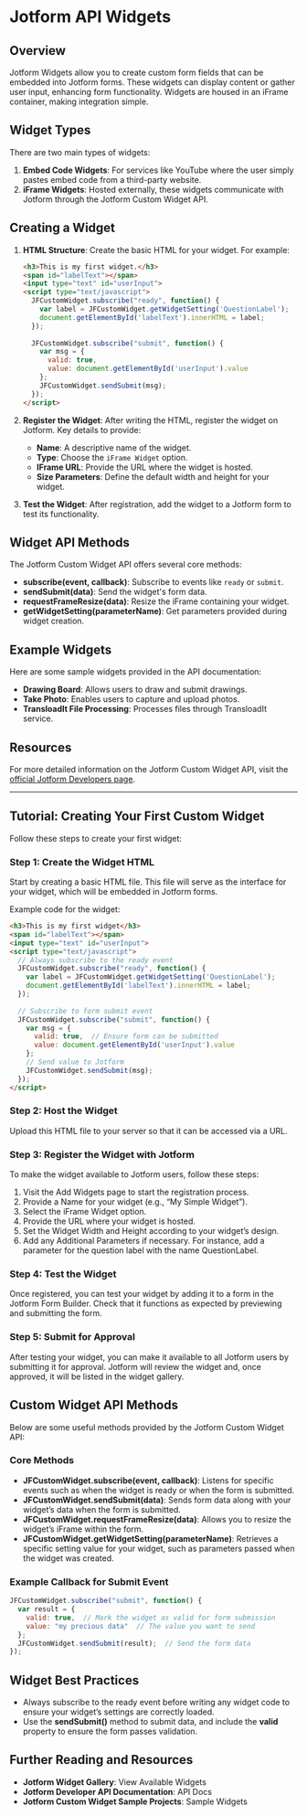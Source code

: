 # Jotform API Widgets

## Overview
Jotform Widgets allow you to create custom form fields that can be embedded into Jotform forms. These widgets can display content or gather user input, enhancing form functionality. Widgets are housed in an iFrame container, making integration simple.

## Widget Types
There are two main types of widgets:
1. **Embed Code Widgets**: For services like YouTube where the user simply pastes embed code from a third-party website.
2. **iFrame Widgets**: Hosted externally, these widgets communicate with Jotform through the Jotform Custom Widget API.

## Creating a Widget

1. **HTML Structure**: Create the basic HTML for your widget. For example:
    ```html
    <h3>This is my first widget.</h3>
    <span id="labelText"></span>
    <input type="text" id="userInput">
    <script type="text/javascript">
      JFCustomWidget.subscribe("ready", function() {
        var label = JFCustomWidget.getWidgetSetting('QuestionLabel');
        document.getElementById('labelText').innerHTML = label;
      });
      
      JFCustomWidget.subscribe("submit", function() {
        var msg = {
          valid: true,
          value: document.getElementById('userInput').value
        };
        JFCustomWidget.sendSubmit(msg);
      });
    </script>
    ```

2. **Register the Widget**: After writing the HTML, register the widget on Jotform. Key details to provide:
    - **Name**: A descriptive name of the widget.
    - **Type**: Choose the `iFrame Widget` option.
    - **IFrame URL**: Provide the URL where the widget is hosted.
    - **Size Parameters**: Define the default width and height for your widget.

3. **Test the Widget**: After registration, add the widget to a Jotform form to test its functionality.

## Widget API Methods
The Jotform Custom Widget API offers several core methods:
- **subscribe(event, callback)**: Subscribe to events like `ready` or `submit`.
- **sendSubmit(data)**: Send the widget's form data.
- **requestFrameResize(data)**: Resize the iFrame containing your widget.
- **getWidgetSetting(parameterName)**: Get parameters provided during widget creation.

## Example Widgets
Here are some sample widgets provided in the API documentation:
- **Drawing Board**: Allows users to draw and submit drawings.
- **Take Photo**: Enables users to capture and upload photos.
- **TransloadIt File Processing**: Processes files through TransloadIt service.

## Resources
For more detailed information on the Jotform Custom Widget API, visit the [official Jotform Developers page](https://www.jotform.com/developers/widgets/).

---

## Tutorial: Creating Your First Custom Widget

Follow these steps to create your first widget:

### Step 1: Create the Widget HTML

Start by creating a basic HTML file. This file will serve as the interface for your widget, which will be embedded in Jotform forms.

Example code for the widget:
```html
<h3>This is my first widget</h3>
<span id="labelText"></span>
<input type="text" id="userInput">
<script type="text/javascript">
  // Always subscribe to the ready event
  JFCustomWidget.subscribe("ready", function() {
    var label = JFCustomWidget.getWidgetSetting('QuestionLabel');
    document.getElementById('labelText').innerHTML = label;
  });
  
  // Subscribe to form submit event
  JFCustomWidget.subscribe("submit", function() {
    var msg = {
      valid: true,  // Ensure form can be submitted
      value: document.getElementById('userInput').value
    };
    // Send value to Jotform
    JFCustomWidget.sendSubmit(msg);
  });
</script>
```

### Step 2: Host the Widget
Upload this HTML file to your server so that it can be accessed via a URL.

### Step 3: Register the Widget with Jotform
To make the widget available to Jotform users, follow these steps:

1. Visit the Add Widgets page to start the registration process.
2. Provide a Name for your widget (e.g., “My Simple Widget”).
3. Select the iFrame Widget option.
4. Provide the URL where your widget is hosted.
5. Set the Widget Width and Height according to your widget’s design.
6. Add any Additional Parameters if necessary. For instance, add a parameter for the question label with the name QuestionLabel.

### Step 4: Test the Widget
Once registered, you can test your widget by adding it to a form in the Jotform Form Builder. Check that it functions as expected by previewing and submitting the form.

### Step 5: Submit for Approval
After testing your widget, you can make it available to all Jotform users by submitting it for approval. Jotform will review the widget and, once approved, it will be listed in the widget gallery.

## Custom Widget API Methods

Below are some useful methods provided by the Jotform Custom Widget API:

### Core Methods

- **JFCustomWidget.subscribe(event, callback)**: Listens for specific events such as when the widget is ready or when the form is submitted.
- **JFCustomWidget.sendSubmit(data)**: Sends form data along with your widget’s data when the form is submitted.
- **JFCustomWidget.requestFrameResize(data)**: Allows you to resize the widget’s iFrame within the form.
- **JFCustomWidget.getWidgetSetting(parameterName)**: Retrieves a specific setting value for your widget, such as parameters passed when the widget was created.

### Example Callback for Submit Event

```javascript
JFCustomWidget.subscribe("submit", function() {
  var result = {
    valid: true,  // Mark the widget as valid for form submission
    value: "my precious data"  // The value you want to send
  };
  JFCustomWidget.sendSubmit(result);  // Send the form data
});
```

## Widget Best Practices

- Always subscribe to the ready event before writing any widget code to ensure your widget’s settings are correctly loaded.
- Use the **sendSubmit()** method to submit data, and include the **valid** property to ensure the form passes validation.

## Further Reading and Resources

- **Jotform Widget Gallery**: View Available Widgets
- **Jotform Developer API Documentation**: API Docs
- **Jotform Custom Widget Sample Projects**: Sample Widgets


